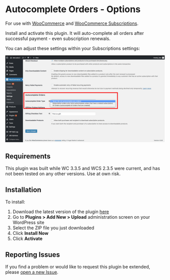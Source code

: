 # Autocomplete Orders - Options

For use with [WooCommerce](https://github.com/woocommerce/woocommerce) and [WooCommerce Subscriptions](https://woocommerce.com/products/woocommerce-subscriptions/).

Install and activate this plugin. It will auto-complete all orders after successful payment - even subscription renewals.

You can adjust these settings within your Subscriptions settings:

![Product with custom From and Price string](https://raw.githubusercontent.com/jrick1229/autocomplete-orders-options/master/includes/imgs/screenshot-settings.png)

## Requirements

This plugin was built while WC 3.3.5 and WCS 2.3.5 were current, and has not been tested on any other versions. Use at own risk.

## Installation

To install:

1. Download the latest version of the plugin [here](https://github.com/jrick1229/autocomplete-orders-options/archive/master.zip)
1. Go to **Plugins > Add New > Upload** administration screen on your WordPress site
1. Select the ZIP file you just downloaded
1. Click **Install Now**
1. Click **Activate**

## Reporting Issues

If you find a problem or would like to request this plugin be extended, please [open a new Issue](https://github.com/jrick1229/autocomplete-orders-options/issues/new).


